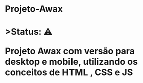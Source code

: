 <h1>Projeto-Awax<h1>
>Status: ⚠️

<p>Projeto Awax com versão para desktop e mobile, utilizando os conceitos de HTML  , CSS e JS</p>


